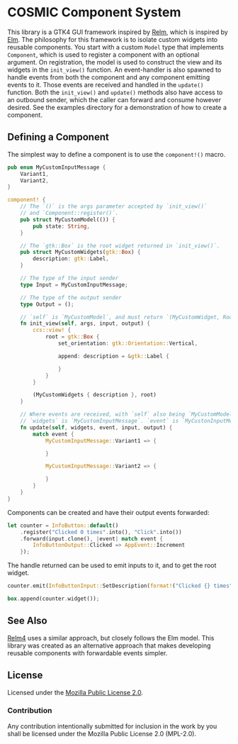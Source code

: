 # COSMIC Component System

This library is a GTK4 GUI framework inspired by [Relm](https://github.com/antoyo/relm), which is inspired by [Elm](https://guide.elm-lang.org/architecture/). The philosophy for this framework is to isolate custom widgets into reusable components. You start with a custom `Model` type that implements `Component`, which is used to register a component with an optional argument. On registration, the model is used to construct the view and its widgets in the `init_view()` function. An event-handler is also spawned to handle events from both the component and any component emitting events to it. Those events are received and handled in the `update()` function. Both the `init_view()` and `update()` methods also have access to an outbound sender, which the caller can forward and consume however desired. See the examples directory for a demonstration of how to create a component.

## Defining a Component

The simplest way to define a component is to use the `component!()` macro.

```rs
pub enum MyCustomInputMessage {
    Variant1,
    Variant2,
}

component! {
    // The `()` is the args parameter accepted by `init_view()`
    // and `Component::register()`.
    pub struct MyCustomModel(()) {
        pub state: String,
    }

    // The `gtk::Box` is the root widget returned in `init_view()`.
    pub struct MyCustomWidgets(gtk::Box) {
        description: gtk::Label,
    }

    // The type of the input sender
    type Input = MyCustomInputMessage;

    // The type of the output sender
    type Output = ();

    // `self` is `MyCustomModel`, and must return `(MyCustomWidget, RootWidget)`
    fn init_view(self, args, input, output) {
        ccs::view! {
            root = gtk::Box {
                set_orientation: gtk::Orientation::Vertical,

                append: description = &gtk::Label {

                }
            }
        }

        (MyCustomWidgets { description }, root)
    }

    // Where events are received, with `self` also being `MyCustomModel`, and
    // `widgets` is `MyCustomInputMessage`. `event` is `MyCustonInputMessage`.
    fn update(self, widgets, event, input, output) {
        match event {
            MyCustomInputMessage::Variant1 => {

            }

            MyCustomInputMessage::Variant2 => {

            }
        }
    }
}
```

Components can be created and have their output events forwarded:

```rs
let counter = InfoButton::default()
    .register("Clicked 0 times".into(), "Click".into())
    .forward(input.clone(), |event| match event {
        InfoButtonOutput::Clicked => AppEvent::Increment
    });
```

The handle returned can be used to emit inputs to it, and to get the root widget.

```rs
counter.emit(InfoButtonInput::SetDescription(format!("Clicked {} times", count)));

box.append(counter.widget());
```


## See Also

[Relm4](https://github.com/AaronErhardt/relm4) uses a similar approach, but closely follows the Elm model. This library was created as an alternative approach that makes developing reusable components with forwardable events simpler.

## License

Licensed under the [Mozilla Public License 2.0](https://choosealicense.com/licenses/mpl-2.0/).

### Contribution

Any contribution intentionally submitted for inclusion in the work by you shall be licensed under the Mozilla Public License 2.0 (MPL-2.0).